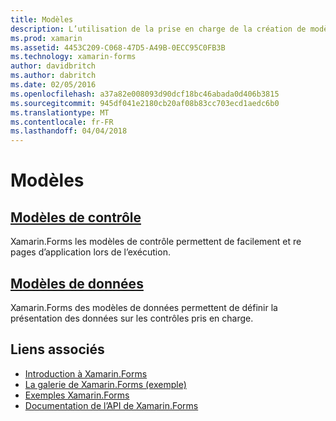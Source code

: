 ```yaml
---
title: Modèles
description: L’utilisation de la prise en charge de la création de modèles fournie par Xamarin.Forms
ms.prod: xamarin
ms.assetid: 4453C209-C068-47D5-A49B-0ECC95C0FB3B
ms.technology: xamarin-forms
author: davidbritch
ms.author: dabritch
ms.date: 02/05/2016
ms.openlocfilehash: a37a82e008093d90dcf18bc46abada0d406b3815
ms.sourcegitcommit: 945df041e2180cb20af08b83cc703ecd1aedc6b0
ms.translationtype: MT
ms.contentlocale: fr-FR
ms.lasthandoff: 04/04/2018
---
```

# <a name="templates"></a>Modèles

## <a name="control-templatescontrol-templatesindexmd"></a>[Modèles de contrôle](control-templates/index.md)

Xamarin.Forms les modèles de contrôle permettent de facilement et re pages d’application lors de l’exécution.

## <a name="data-templatesdata-templatesindexmd"></a>[Modèles de données](data-templates/index.md)

Xamarin.Forms des modèles de données permettent de définir la présentation des données sur les contrôles pris en charge.


## <a name="related-links"></a>Liens associés

- [Introduction à Xamarin.Forms](~/xamarin-forms/get-started/introduction-to-xamarin-forms.md)
- [La galerie de Xamarin.Forms (exemple)](https://developer.xamarin.com/samples/FormsGallery/)
- [Exemples Xamarin.Forms](https://developer.xamarin.com/samples/tag/Xamarin.Forms/)
- [Documentation de l’API de Xamarin.Forms](https://developer.xamarin.com/api/namespace/Xamarin.Forms/)
